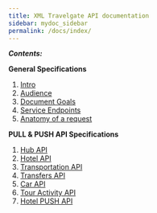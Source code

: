```yaml
---
title: XML Travelgate API documentation
sidebar: mydoc_sidebar
permalink: /docs/index/
---
```





___Contents:___ 

**General Specifications** 

1. [Intro](/docs/intro/)
2. [Audience](/docs/audience/)
3. [Document Goals](/docs/documents-goals/)
4. [Service Endpoints](/docs/service-endpoints/)
5. [Anatomy of a request](/docs/anatomy-request/)


**PULL & PUSH API Specifications**

1. [Hub API](/docs/hub/index)
2. [Hotel API](/docs/hotel/index)
3. [Transportation API](/docs/transportation/index)
4. [Transfers API](/docs/transfers/index)
5. [Car API](/docs/car/index) 
6. [Tour Activity API](/docs/activities/index)
7. [Hotel PUSH API](/docs/hotel-push/index)
